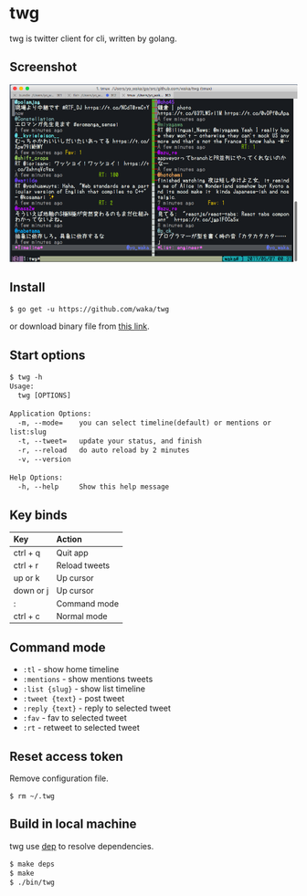 # twg

twg is twitter client for cli, written by golang.

## Screenshot

![](artwork/screenshot_01.png)

## Install

```
$ go get -u https://github.com/waka/twg
```

or download binary file from [this link](https://github.com/waka/twg-go/releases/download/v0.1.0/twg).

## Start options

```
$ twg -h
Usage:
  twg [OPTIONS]

Application Options:
  -m, --mode=    you can select timeline(default) or mentions or list:slug
  -t, --tweet=   update your status, and finish
  -r, --reload   do auto reload by 2 minutes
  -v, --version

Help Options:
  -h, --help     Show this help message
```

## Key binds

| Key        | Action        |
|:-----------|:--------------|
| ctrl + q   | Quit app      |
| ctrl + r   | Reload tweets |
| up or k    | Up cursor     |
| down or j  | Up cursor     |
| :          | Command mode  |
| ctrl + c   | Normal mode   |

## Command mode

- `:tl` - show home timeline
- `:mentions` - show mentions tweets
- `:list {slug}` - show list timeline
- `:tweet {text}` - post tweet
- `:reply {text}` - reply to selected tweet
- `:fav` - fav to selected tweet
- `:rt` - retweet to selected tweet

## Reset access token

Remove configuration file.

```
$ rm ~/.twg
```

## Build in local machine

twg use [dep](https://github.com/golang/dep) to resolve dependencies.

```
$ make deps
$ make
$ ./bin/twg
```
